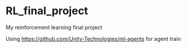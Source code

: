 # RL_final_project
My reinforcement learning final project

Using https://github.com/Unity-Technologies/ml-agents for agent train
